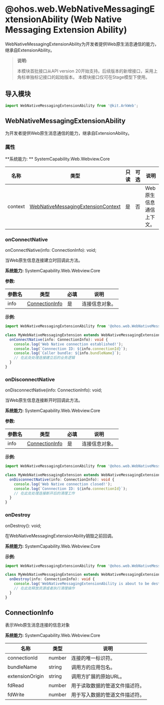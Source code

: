 # @ohos.web.WebNativeMessagingExtensionAbility (Web Native Messaging Extension Ability)
<!--Kit: ArkWeb-->
<!--Subsystem: Web-->
<!--Owner: @bingli-->
<!--Designer: @bingli-->
<!--Tester: @ghiker-->
<!--Adviser: @HelloCrease-->

WebNativeMessagingExtensionAbility为开发者提供Web原生消息通信的能力，继承自ExtensionAbility。

> **说明:**
>
> 本模块首批接口从API version 20开始支持。后续版本的新增接口，采用上角标单独标记接口的起始版本。
> 本模块接口仅可在Stage模型下使用。

## 导入模块

```ts
import WebNativeMessagingExtensionAbility from '@kit.ArkWeb';
```

## WebNativeMessagingExtensionAbility

为开发者提供Web原生消息通信的能力，继承自ExtensionAbility。

### 属性

**系统能力: ** SystemCapability.Web.Webview.Core

| 名称 | 类型 | 只读 | 可选 | 说明 |
| ------ | ------ | ------ | ------ | ------ |
| context | [WebNativeMessagingExtensionContext](arkts-apis-web-webNativeMessagingExtensionContext.md) | 是 | 否 | Web原生信息通信上下文。 |

### onConnectNative

onConnectNative(info: ConnectionInfo): void;

当Web原生信息连接建立时回调此方法。

**系统能力:** SystemCapability.Web.Webview.Core

**参数:**

| 参数名 | 类型 | 必填 | 说明 |
| ------ | ------ | ---- | ------ |
| info | [ConnectionInfo](#connectionInfo) | 是 | 连接信息对象。 |

**示例:**

```ts
import WebNativeMessagingExtensionAbility from '@ohos.web.WebNativeMessagingExtensionAbility';

class MyWebNativeMessagingExtension extends WebNativeMessagingExtensionAbility {
  onConnectNative(info: ConnectionInfo): void {
    console.log('Web Native connection established!');
    console.log(`Connnection ID: ${info.connectionId}`);
    console.log(`Caller bundle: ${info.bundleName}`);
    // 在此处处理连接建立后的业务逻辑
  }
}
```

### onDisconnectNative

onDisconnectNative(info: ConnectionInfo): void;

当Web原生信息连接断开时回调此方法。

**系统能力:** SystemCapability.Web.Webview.Core

**参数:**

| 参数名 | 类型 | 必填 | 说明 |
| ------ | ------ | ---- | ------ |
| info | [ConnectionInfo](#connectionInfo) | 是 | 连接信息对象。 |

**示例:**

```ts
import WebNativeMessagingExtensionAbility from '@ohos.web.WebNativeMessagingExtensionAbility';

class MyWebNativeMessagingExtension extends WebNativeMessagingExtensionAbility {
  onDisconnectNative(info: ConnectionInfo): void {
    console.log('Web Native connection closed!');
    console.log(`Connnection ID: ${info.connectionId}`);
    // 在此处处理连接断开后的清理工作
  }
}
```

### onDestroy

onDestroy(): void;

在WebNativeMessagingExtensionAbility销毁之前回调。

**系统能力:** SystemCapability.Web.Webview.Core

**示例:**

```ts
import WebNativeMessagingExtensionAbility from '@ohos.web.WebNativeMessagingExtensionAbility';

class MyWebNativeMessagingExtension extends WebNativeMessagingExtensionAbility {
  onDestroy(info: ConnectionInfo): void {
    console.log('WebNativeMessagingExtensionAbility is about to be destroyed!');
    // 在此处释放资源或者执行清理操作
  }
}
```

## ConnectionInfo

表示Web原生消息连接的信息对象

**系统能力:** SystemCapability.Web.Webview.Core

| 名称 | 类型 | 说明 |
| ------ | ------ | ------ |
| connectionId | number | 连接的唯一标识符。 |
| bundleName | string | 调用方的应用包名。 |
| extensionOrigin | string | 调用方扩展的原始URL。 |
| fdRead | number | 用于读取数据的管道文件描述符。 |
| fdWrite | number | 用于写入数据的管道文件描述符。 |